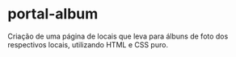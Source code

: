 # portal-album
Criação de uma página de locais que leva para álbuns de foto dos respectivos locais, utilizando HTML e CSS puro.
